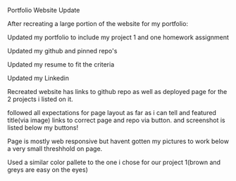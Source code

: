 Portfolio Website Update

After recreating a large portion of the website for my portfolio:

Updated my portfolio to include my project 1 and one homework assignment

Updated my github and pinned repo's

Updated my resume to fit the criteria

Updated my Linkedin

Recreated website has links to github repo as well as deployed page for the 2 projects i listed on it.

followed all expectations for page layout as far as i can tell and featured title(via image) links to correct page and repo via button. and screenshot is listed below my buttons!

Page is mostly web responsive but havent gotten my pictures to work below a very small threshhold on page.

Used a similar color pallete to the one i chose for our project 1(brown and greys are easy on the eyes)

